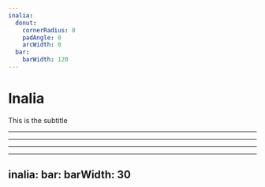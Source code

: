 ```yaml
---
inalia:
  donut:
    cornerRadius: 0
    padAngle: 0
    arcWidth: 0
  bar:
    barWidth: 120
---
```


# Inalia

This is the subtitle

---

<!-- <Inalia :questionId="103487622" /> -->

---

<Inalia
  question="This is the question"
  type="text"
  :answers="['Answer 1', 'Answer 2', 'Answer 3', 'Answer 4']"
/>

---

<Inalia
  question="This is the question"
  type="single_select"
  chart="donut"
  :answers="[{ label: 'Answer 1', value: 3 }, { label: 'Answer 2', value: 4 }, { label: 'Answer 3', value: 5 }, { label: 'Answer 4', value: 6 }]"
/>

---
inalia:
  bar:
    barWidth: 30
---

<Inalia
  question="Connaissez-vous UnJS ?"
  type="single_select"
  chart="bar"
  :answers="[
    { label: 'Je l\'utilise régulièrement', value: 0, color: '#4ade80' },
    { label: 'Oui mais de nom', value: 5, color: '#16a34a' },
    { label: 'Non', value: 20, color: '#166534' }
  ]"
/>
